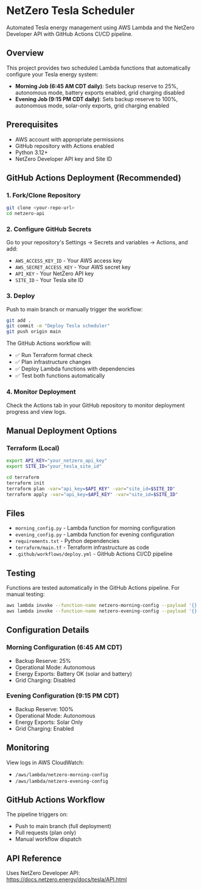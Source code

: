 # NetZero Tesla Scheduler

Automated Tesla energy management using AWS Lambda and the NetZero Developer API with GitHub Actions CI/CD pipeline.

## Overview

This project provides two scheduled Lambda functions that automatically configure your Tesla energy system:

- **Morning Job (6:45 AM CDT daily)**: Sets backup reserve to 25%, autonomous mode, battery exports enabled, grid charging disabled
- **Evening Job (9:15 PM CDT daily)**: Sets backup reserve to 100%, autonomous mode, solar-only exports, grid charging enabled

## Prerequisites

- AWS account with appropriate permissions
- GitHub repository with Actions enabled
- Python 3.12+
- NetZero Developer API key and Site ID

## GitHub Actions Deployment (Recommended)

### 1. Fork/Clone Repository

```bash
git clone <your-repo-url>
cd netzero-api
```

### 2. Configure GitHub Secrets

Go to your repository's Settings → Secrets and variables → Actions, and add:

- `AWS_ACCESS_KEY_ID` - Your AWS access key
- `AWS_SECRET_ACCESS_KEY` - Your AWS secret key  
- `API_KEY` - Your NetZero API key
- `SITE_ID` - Your Tesla site ID

### 3. Deploy

Push to main branch or manually trigger the workflow:

```bash
git add .
git commit -m "Deploy Tesla scheduler"
git push origin main
```

The GitHub Actions workflow will:
- ✅ Run Terraform format check
- ✅ Plan infrastructure changes
- ✅ Deploy Lambda functions with dependencies
- ✅ Test both functions automatically

### 4. Monitor Deployment

Check the Actions tab in your GitHub repository to monitor deployment progress and view logs.

## Manual Deployment Options

### Terraform (Local)

```bash
export API_KEY="your_netzero_api_key"
export SITE_ID="your_tesla_site_id"

cd terraform
terraform init
terraform plan -var="api_key=$API_KEY" -var="site_id=$SITE_ID"
terraform apply -var="api_key=$API_KEY" -var="site_id=$SITE_ID"
```


## Files

- `morning_config.py` - Lambda function for morning configuration
- `evening_config.py` - Lambda function for evening configuration  
- `requirements.txt` - Python dependencies
- `terraform/main.tf` - Terraform infrastructure as code
- `.github/workflows/deploy.yml` - GitHub Actions CI/CD pipeline

## Testing

Functions are tested automatically in the GitHub Actions pipeline. For manual testing:

```bash
aws lambda invoke --function-name netzero-morning-config --payload '{}' response.json
aws lambda invoke --function-name netzero-evening-config --payload '{}' response.json
```

## Configuration Details

### Morning Configuration (6:45 AM CDT)
- Backup Reserve: 25%
- Operational Mode: Autonomous
- Energy Exports: Battery OK (solar and battery)
- Grid Charging: Disabled

### Evening Configuration (9:15 PM CDT)
- Backup Reserve: 100%
- Operational Mode: Autonomous  
- Energy Exports: Solar Only
- Grid Charging: Enabled

## Monitoring

View logs in AWS CloudWatch:
- `/aws/lambda/netzero-morning-config`
- `/aws/lambda/netzero-evening-config`

## GitHub Actions Workflow

The pipeline triggers on:
- Push to main branch (full deployment)
- Pull requests (plan only)
- Manual workflow dispatch

## API Reference

Uses NetZero Developer API: https://docs.netzero.energy/docs/tesla/API.html